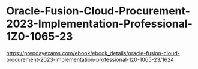 # Oracle-Fusion-Cloud-Procurement-2023-Implementation-Professional-1Z0-1065-23
https://prepdayexams.com/ebook/ebook_details/oracle-fusion-cloud-procurement-2023-implementation-professional-1z0-1065-23/1624
